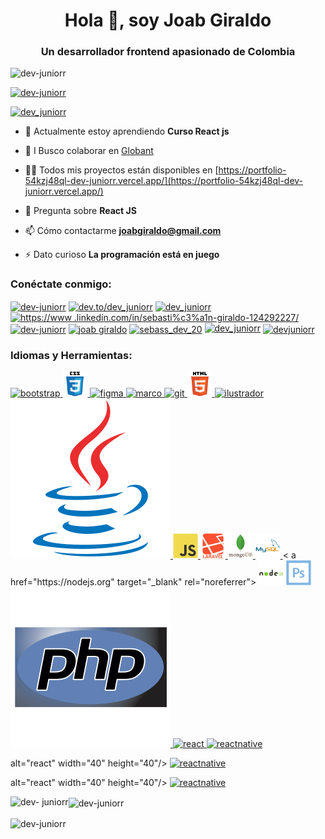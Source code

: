 <h1 align="center">Hola 👋, soy Joab Giraldo</h1>
<h3 align="center">Un desarrollador frontend apasionado de Colombia</h3>

<p align="left"> <img src= "https://komarev.com/ghpvc/?username=dev-juniorr&label=Profile%20views&color=0e75b6&style=flat" alt="dev-juniorr" /> </p>

<p align="left"> <a href ="https://github.com/ryo-ma/github-profile-trofeo"><img src="https://github-perfil-trofeo.vercel.app/?username=dev-juniorr" alt=" dev-juniorr" /></a> </p>

<p align="left"> <a href="https://twitter.com/dev_juniorr" target="blank"><img src="https: //img.escudos.io/twitter/follow/dev_juniorr?logo=twitter&style=for-the-badge" alt="dev_juniorr" /></a> </p>

- 🌱 Actualmente estoy aprendiendo **Curso React js**

- 👯 I Busco colaborar en [Globant](https://www.globant.com/es)

- 👨‍💻 Todos mis proyectos están disponibles en [https://portfolio-54kzj48ql-dev-juniorr.vercel.app/](https://portfolio-54kzj48ql-dev-juniorr.vercel.app/)

- 💬 Pregunta sobre **React JS**

- 📫 Cómo contactarme **joabgiraldo@gmail.com**

- ⚡ Dato curioso **La programación está en juego**

<h3 align="left">Conéctate conmigo:</h3>
<p align="left">
<a href="https://codepen.io/dev-juniorr" target="blank"><img align="center" src="https://raw.githubusercontent.com /rahuldkjain/github-profile-readme-generator/master/src/images/icons/Social/codepen.svg" alt="dev-juniorr" height="30" width="40" /></a>
<a href="https://dev.to/dev.to/dev_juniorr" target="blank"><img align="center" src="https://raw.githubusercontent.com/rahuldkjain/github-profile -readme-generator/master/src/images/icons/Social/devto.svg" alt="dev.to/dev_juniorr" height="30" width="40" /></a>
<a href="https ://twitter.com/dev_juniorr" target="blank"><img align="center" src="https://raw.githubusercontent.com/rahuldkjain/github-profile-readme-generator/master/src/images /icons/Social/twitter.svg" alt="dev_juniorr" height="30" width="40" /></a>
<a href="https://linkedin.com/en/https://www.linkedin.com/en/sebasti%c3%a1n-giraldo-124292227/" target="blank"><img align="center " src="https://raw.githubusercontent.com/rahuldkjain/github-profile-readme-generator/master/src/images/icons/Social/linked-in-alt.svg" alt="https://www .linkedin.com/in/sebasti%c3%a1n-giraldo-124292227/" height="30" width="40" /></a>
<a href="https://codesandbox.com/dev-juniorr " target="en blanco"><img align="center" src="https://raw.githubusercontent.com/rahuldkjain/github-profile-readme-generator/master/src/images/icons/Social/codesandbox.svg " alt="dev-juniorr" altura="30" ancho="40" /></a>
<a href="https://fb.com/joab giraldo" target="blank"><img align="center" src="https://raw.githubusercontent.com/rahuldkjain/github-profile-readme- generator/master/src/images/icons/Social/facebook.svg" alt="joab giraldo" height="30" width="40" /></a>
<a href="https://instagram.com /sebass_dev_20" target="blank"><img align="center" src="https://raw.githubusercontent.com/rahuldkjain/github-profile-readme-generator/master/src/images/icons/Social/instagram .svg" alt="sebass_dev_20" height="30" width="40" /></a>
<a href="https://dribbble.com/dev_juniorr" target="blank"><img align=" centro" src="https://raw.githubusercontent.com/rahuldkjain/github-profile-readme-generator/master/src/images/icons/Social/dribbble.svg" alt="dev_juniorr" height="30" width="40" /></a>
<a href="https://www.youtube.com/c/devjuniorr" target="blank"><img align="center" src="https://raw.githubusercontent.com/rahuldkjain/github-profile -readme-generator/master/src/images/icons/Social/youtube.svg" alt="devjuniorr" height="30" width="40" /></a>
</p>

<h3 align="left" ">Idiomas y Herramientas:</h3>
<p align="left"> <a href="https://getbootstrap.com" target="_blank" rel="noreferrer"> <img src="https://raw.githubusercontent.com/devicons/devicon /master/icons/bootstrap/bootstrap-plain-wordmark.svg" alt="bootstrap" width="40" height="40"/> </a> <a href="https://www.w3schools.com /css/" target="_blank" rel="noreferrer"> <img src="https://raw.githubusercontent.com/devicons/devicon/master/icons/css3/css3-original-wordmark.svg" alt= "css3" width="40" height="40"/> </a> <a href="https://www.figma.com/" target="_blank" rel="noreferrer"> <img src="https://www.vectorlogo.zone/logos/figma/figma-icon.svg" alt="figma" width="40" height="40"/> </a> <a href=" https://www.framer.com/" target="_blank" rel="noreferrer"> <img src="https://www.vectorlogo.zone/logos/framer/framer-icon.svg" alt=" marco" ancho="40" altura="40"/> </a> <a href="https://git-scm.com/" target="_blank" rel="noreferrer"> <img src=" https://www.vectorlogo.zone/logos/git-scm/git-scm-icon.svg" alt="git" width="40" height="40"/> </a> <a href=" https://www.w3.org/html/" objetivo="_blank"rel="noreferrer"> <img src="https://raw.githubusercontent.com/devicons/devicon/master/icons/html5/html5-original-wordmark.svg" alt="html5" width="40" height ="40"/> </a> <a href="https://www.adobe.com/in/products/illustrator.html" target="_blank" rel="noreferrer"> <img src="https ://www.vectorlogo.zone/logos/adobe_illustrator/adobe_illustrator-icon.svg" alt="ilustrador" ancho="40" altura="40"/> </a> <a href="https://www .java.com" target="_blank" rel="noreferrer"> <img src="https://raw.githubusercontent.com/devicons/devicon/master/icons/java/java-original.svg" alt="java" ancho="40" altura="40"/> </a> <a href="https://developer.mozilla.org/en-US/docs/Web/JavaScript" target="_blank" rel= "noreferrer"> <img src="https://raw.githubusercontent.com/devicons/devicon/master/icons/javascript/javascript-original.svg" alt="javascript" width="40" height="40" /> </a> <a href="https://laravel.com/" target="_blank" rel="noreferrer"> <img src="https://raw.githubusercontent.com/devicons/devicon/ master/icons/laravel/laravel-plain-wordmark.svg" alt="laravel" width="40" height="40"/> </a> <a href="https://www.mongodb.com/" target="_blank" rel="noreferrer"> <img src="https://raw.githubusercontent.com/devicons/devicon/master/icons/mongodb/mongodb-original-wordmark.svg" alt=" mongodb" width="40" height="40"/> </a> <a href="https://www.mysql.com/" target="_blank" rel="noreferrer"> <img src=" https://raw.githubusercontent.com/devicons/devicon/master/icons/mysql/mysql-original-wordmark.svg" alt="mysql" width="40" height="40"/> </a> < a href="https://nodejs.org" target="_blank" rel="noreferrer"> <img src="https://raw.githubusercontent.com/devicons/devicon/master/icons/nodejs/nodejs-original-wordmark.svg" alt="nodejs" width="40" height="40"/> </a> <a href="https:// www.photoshop.com/en" target="_blank" rel="noreferrer"> <img src="https://raw.githubusercontent.com/devicons/devicon/master/icons/photoshop/photoshop-line.svg" alt="photoshop" width="40" height="40"/> </a> <a href="https://www.php.net" target="_blank" rel="noreferrer"> <img src ="https://raw.githubusercontent.com/devicons/devicon/master/icons/php/php-original.svg" alt="php" ancho="40" altura="40"/> </a> <a href="https://reactjs.org/" target="_blank" rel="noreferrer"> <img src="https://raw.githubusercontent.com/devicons/devicon/master/icons/react/react -original-wordmark.svg" alt="react" width="40" height="40"/> </a> <a href="https://reactnative.dev/" target="_blank" rel=" noreferrer"> <img src="https://reactnative.dev/img/header_logo.svg" alt="reactnative" width="40" height="40"/> </a> </p>alt="react" width="40" height="40"/> </a> <a href="https://reactnative.dev/" target="_blank" rel="noreferrer"> <img src= "https://reactnative.dev/img/header_logo.svg" alt="reactnative" ancho="40" altura="40"/> </a> </p>alt="react" width="40" height="40"/> </a> <a href="https://reactnative.dev/" target="_blank" rel="noreferrer"> <img src= "https://reactnative.dev/img/header_logo.svg" alt="reactnative" ancho="40" altura="40"/> </a> </p>

<p><img align="left" src="https://github-readme-stats.vercel.app/api/top-langs?username=dev-juniorr&show_icons=true&locale=en&layout=compact" alt="dev- juniorr" /></p>

<p> <img align="center" src="https://github-readme-stats.vercel.app/api?username=dev-juniorr&show_icons=true&locale=en" alt ="dev-juniorr" /></p>

<p><img align="center" src="https://github-readme-streak-stats.herokuapp.com/?user=dev-juniorr&" alt= "dev-juniorr" /></p>
